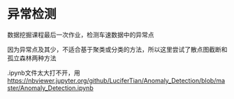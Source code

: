 # 异常检测
数据挖掘课程最后一次作业，检测车速数据中的异常点

因为异常点及其少，不适合基于聚类或分类的方法，所以这里尝试了散点图截断和孤立森林两种方法

.ipynb文件太大打不开，用 https://nbviewer.jupyter.org/github/LuciferTian/Anomaly_Detection/blob/master/Anomaly_Detection.ipynb
